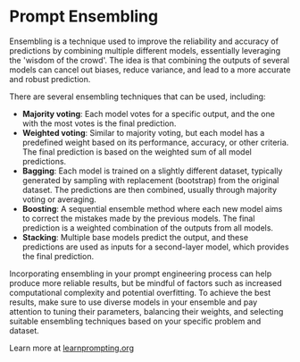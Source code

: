 # Prompt Ensembling

Ensembling is a technique used to improve the reliability and accuracy of predictions by combining multiple different models, essentially leveraging the 'wisdom of the crowd'. The idea is that combining the outputs of several models can cancel out biases, reduce variance, and lead to a more accurate and robust prediction.

There are several ensembling techniques that can be used, including:

- **Majority voting**: Each model votes for a specific output, and the one with the most votes is the final prediction.
- **Weighted voting**: Similar to majority voting, but each model has a predefined weight based on its performance, accuracy, or other criteria. The final prediction is based on the weighted sum of all model predictions.
- **Bagging**: Each model is trained on a slightly different dataset, typically generated by sampling with replacement (bootstrap) from the original dataset. The predictions are then combined, usually through majority voting or averaging.
- **Boosting**: A sequential ensemble method where each new model aims to correct the mistakes made by the previous models. The final prediction is a weighted combination of the outputs from all models.
- **Stacking**: Multiple base models predict the output, and these predictions are used as inputs for a second-layer model, which provides the final prediction.

Incorporating ensembling in your prompt engineering process can help produce more reliable results, but be mindful of factors such as increased computational complexity and potential overfitting. To achieve the best results, make sure to use diverse models in your ensemble and pay attention to tuning their parameters, balancing their weights, and selecting suitable ensembling techniques based on your specific problem and dataset.

Learn more at [learnprompting.org](https://learnprompting.org/docs/reliability/intro)
